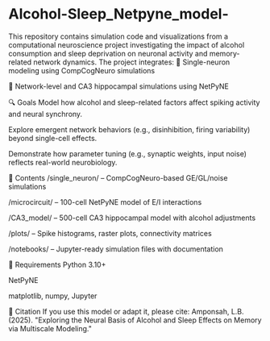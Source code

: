 # Alcohol-Sleep_Netpyne_model-
This repository contains simulation code and visualizations from a computational neuroscience project investigating the impact of alcohol consumption and sleep deprivation on neuronal activity and memory-related network dynamics.
The project integrates:
🧠 Single-neuron modeling using CompCogNeuro simulations

🧬 Network-level and CA3 hippocampal simulations using NetPyNE

🔍 Goals
Model how alcohol and sleep-related factors affect spiking activity and neural synchrony.

Explore emergent network behaviors (e.g., disinhibition, firing variability) beyond single-cell effects.

Demonstrate how parameter tuning (e.g., synaptic weights, input noise) reflects real-world neurobiology.

📂 Contents
/single_neuron/ – CompCogNeuro-based GE/GL/noise simulations

/microcircuit/ – 100-cell NetPyNE model of E/I interactions

/CA3_model/ – 500-cell CA3 hippocampal model with alcohol adjustments

/plots/ – Spike histograms, raster plots, connectivity matrices

/notebooks/ – Jupyter-ready simulation files with documentation

🧰 Requirements
Python 3.10+

NetPyNE

matplotlib, numpy, Jupyter

📌 Citation
If you use this model or adapt it, please cite:
Amponsah, L.B. (2025). "Exploring the Neural Basis of Alcohol and Sleep Effects on Memory via Multiscale Modeling."
